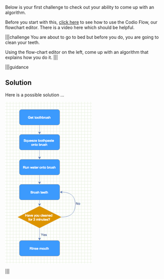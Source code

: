 Below is your first challenge to check out your ability to come up with an algorithm.

Before you start with this, [click here](https://codio.com/docs/teacher/) to see how to use the Codio Flow, our flowchart editor. There is a video here which should be helpful.

|||challenge
You are about to go to bed but before you do, you are going to clean your teeth. 

Using the flow-chart editor on the left, come up with an algorithm that explains how you do it.
|||

|||guidance
## Solution
Here is a possible solution ...

![](.guides/img/flow-ch-1.png)

|||